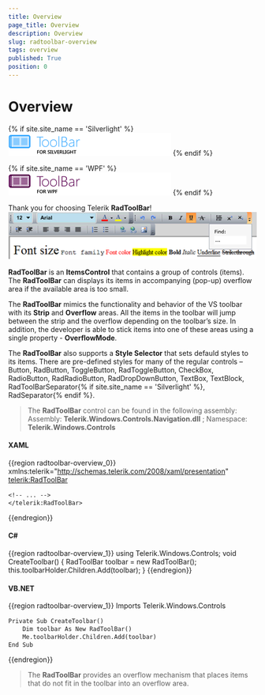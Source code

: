 ```yaml
---
title: Overview
page_title: Overview
description: Overview
slug: radtoolbar-overview
tags: overview
published: True
position: 0
---
```


# Overview

{% if site.site_name == 'Silverlight' %}
![toolbar sl icon](images/toolbar_sl_icon.png)
{% endif %}

{% if site.site_name == 'WPF' %}
![toolbar wpf icon](images/toolbar_wpf_icon.png)
{% endif %}

Thank you for choosing Telerik __RadToolBar__!
![](images/RadToolBar.png)

__RadToolBar__ is an __ItemsControl__ that contains a group of controls (items). The __RadToolBar__ can displays its items in accompanying (pop-up) overflow area if the available area is too small.

The __RadToolBar__ mimics the functionality and behavior of the VS toolbar with its __Strip__ and __Overflow__ areas. All the items in the toolbar will jump between the strip and the overflow depending on the toolbar’s size. In addition, the developer is able to stick items into one of these areas using a single property  - __OverflowMode__.

The __RadToolBar__ also supports a __Style Selector__ that sets defauld styles to its items. There are pre-defined styles for many of the regular controls – Button, RadButton, ToggleButton, RadToggleButton, CheckBox, RadioButton, RadRadioButton, RadDropDownButton, TextBox, TextBlock, RadToolBarSeparator{% if site.site_name == 'Silverlight' %}, RadSeparator{% endif %}.				

> The __RadToolBar__ control can be found in the following assembly:
>Assembly: __Telerik.Windows.Controls.Navigation.dll__ ; Namespace: __Telerik.Windows.Controls__

#### __XAML__

{{region radtoolbar-overview_0}}
	xmlns:telerik="http://schemas.telerik.com/2008/xaml/presentation"
	<!-- ... -->
	<telerik:RadToolBar>
	
	<!-- ... -->
	</telerik:RadToolBar>
{{endregion}}

#### __C#__

{{region radtoolbar-overview_1}}
	using Telerik.Windows.Controls;
	void CreateToolbar()
	{
		RadToolBar toolbar = new RadToolBar();
		this.toolbarHolder.Children.Add(toolbar);
	}
{{endregion}}

#### __VB.NET__

{{region radtoolbar-overview_1}}
	Imports Telerik.Windows.Controls

	Private Sub CreateToolbar()
		Dim toolbar As New RadToolBar()
		Me.toolbarHolder.Children.Add(toolbar)
	End Sub	
{{endregion}}

>The __RadToolBar__ provides an overflow mechanism that places items that do not fit in the toolbar into an overflow area.